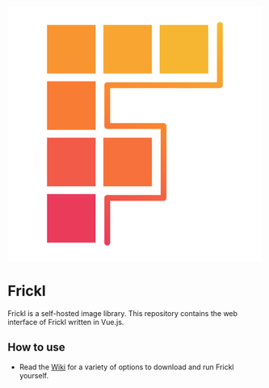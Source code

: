 <p style="text-align: center;">
  <img src="src/assets/frickl.svg" alt="Logo">
</p>

# Frickl

Frickl is a self-hosted image library. This repository contains the web interface of Frickl written in Vue.js.

## How to use

- Read the [Wiki](../../wiki/) for a variety of options to download and run Frickl yourself.
